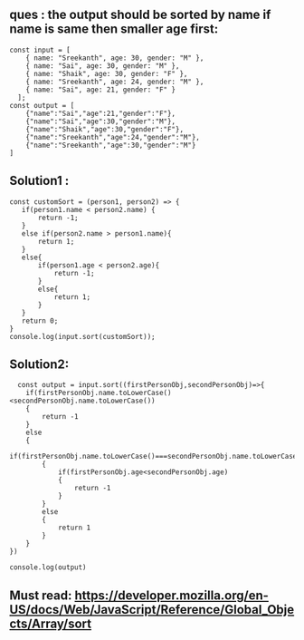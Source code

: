 ## ques : the output should be sorted by name if name is same then smaller age first:
``` 
const input = [
    { name: "Sreekanth", age: 30, gender: "M" },
    { name: "Sai", age: 30, gender: "M" },
    { name: "Shaik", age: 30, gender: "F" },
    { name: "Sreekanth", age: 24, gender: "M" },
    { name: "Sai", age: 21, gender: "F" }
  ];
const output = [
    {"name":"Sai","age":21,"gender":"F"},
    {"name":"Sai","age":30,"gender":"M"},
    {"name":"Shaik","age":30,"gender":"F"},
    {"name":"Sreekanth","age":24,"gender":"M"},
    {"name":"Sreekanth","age":30,"gender":"M"}
]
```

## Solution1 :
 ```
const customSort = (person1, person2) => {
    if(person1.name < person2.name) {
        return -1;
    }
    else if(person2.name > person1.name){
        return 1;
    }
    else{
        if(person1.age < person2.age){
            return -1;
        }
        else{
            return 1;
        }
    }
    return 0;
}
console.log(input.sort(customSort));
```
## Solution2:
```
  const output = input.sort((firstPersonObj,secondPersonObj)=>{
    if(firstPersonObj.name.toLowerCase()<secondPersonObj.name.toLowerCase())
    {
        return -1
    }
    else
    {
        if(firstPersonObj.name.toLowerCase()===secondPersonObj.name.toLowerCase())
        {
            if(firstPersonObj.age<secondPersonObj.age)
            {
                return -1
            }
        }
        else
        {
            return 1
        }
    }
})

console.log(output)
```

## Must read: https://developer.mozilla.org/en-US/docs/Web/JavaScript/Reference/Global_Objects/Array/sort
